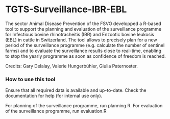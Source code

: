 # TGTS-Surveillance-IBR-EBL
The sector Animal Disease Prevention of the FSVO developped a R-based tool to support the planning and evaluation of the surveillance programme for Infectious bovine rhinotracheitis (IBR) and Enzootic bovine leukosis (EBL) in cattle in Switzerland. The tool allows to precisely plan for a new period of the surveillance programme (e.g. calculate the number of sentinel farms) and to evaluate the surveillance results close to real-time, enabling to stop the yearly programme as soon as confidence of freedom is reached.

Credits: 
Gary Delalay, Valerie Hungerbühler, Giulia Paternoster.


### How to use this tool
Ensure that all required data is available and up-to-date. Check the documentation for help (for internal use only).

For planning of the surveillance programme, run planning.R. 
For evaluation of the surveillance programme, run evaluation.R
